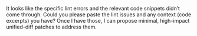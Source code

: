 It looks like the specific lint errors and the relevant code snippets didn’t come through. Could you please paste the lint issues and any context (code excerpts) you have? Once I have those, I can propose minimal, high-impact unified-diff patches to address them.